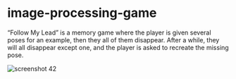 # image-processing-game

“Follow My Lead” is a memory game where the player is given several poses for an example, then
they all of them disappear. After a while, they will all disappear except one, and the player is asked to recreate
the missing pose. 

 ![screenshot 42](https://user-images.githubusercontent.com/23140279/52013036-c0f5fa00-24e4-11e9-87f1-e1e4bf7c1dab.png)
